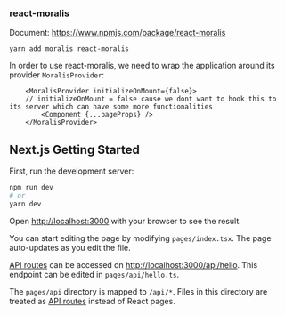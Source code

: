 ### react-moralis

Document: https://www.npmjs.com/package/react-moralis

```
yarn add moralis react-moralis
```

In order to use react-moralis, we need to wrap the application around
its provider `MoralisProvider`:

```
    <MoralisProvider initializeOnMount={false}> 
    // initializeOnMount = false cause we dont want to hook this to its server which can have some more functionalities
		<Component {...pageProps} />
	</MoralisProvider>
```

## Next.js Getting Started

First, run the development server:

```bash
npm run dev
# or
yarn dev
```

Open [http://localhost:3000](http://localhost:3000) with your browser to see the result.

You can start editing the page by modifying `pages/index.tsx`. The page auto-updates as you edit the file.

[API routes](https://nextjs.org/docs/api-routes/introduction) can be accessed on [http://localhost:3000/api/hello](http://localhost:3000/api/hello). This endpoint can be edited in `pages/api/hello.ts`.

The `pages/api` directory is mapped to `/api/*`. Files in this directory are treated as [API routes](https://nextjs.org/docs/api-routes/introduction) instead of React pages.
